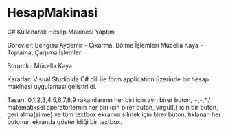 # HesapMakinasi
C# Kullanarak Hesap Makinesi Yaptım

Görevler:
Bengisu Aydemir - Çıkarma, Bölme İşlemleri
Mücella Kaya - Toplama, Çarpma İşlemleri

Sorumlu: Mücella Kaya

Kararlar:
Visual Studio'da C# dili ile form application üzerinde bir hesap makinesi uygulaması geliştirildi.

Tasarı: 0,1,2,3,4,5,6,7,8,9 rakamlarının her biri için ayrı birer buton, +,-,*,/ matematiksel operatörlernin her biri için birer buton,
virgül(,) için bir buton, geri alma(silme) ve tüm textbox ekranını silmek için birer buton, tıklanan her butonun ekranda gösterildiği bir textbox.
